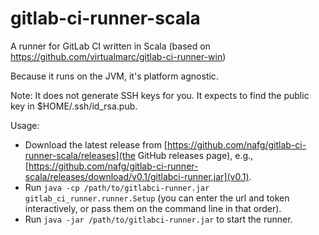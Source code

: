 gitlab-ci-runner-scala
======================

A runner for GitLab CI written in Scala (based on https://github.com/virtualmarc/gitlab-ci-runner-win)

Because it runs on the JVM, it's platform agnostic.

Note: It does not generate SSH keys for you. It expects to find the public key in $HOME/.ssh/id_rsa.pub.

Usage:
 - Download the latest release from [https://github.com/nafg/gitlab-ci-runner-scala/releases](the GitHub releases page), e.g., [https://github.com/nafg/gitlab-ci-runner-scala/releases/download/v0.1/gitlabci-runner.jar](v0.1).
 - Run `java -cp /path/to/gitlabci-runner.jar gitlab_ci_runner.runner.Setup`
   (you can enter the url and token interactively, or pass them on the command line in that order).
 - Run `java -jar /path/to/gitlabci-runner.jar` to start the runner.

 
